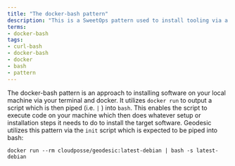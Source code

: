 ```yaml
---
title: "The docker-bash pattern"
description: "This is a SweetOps pattern used to install tooling via a terminal prompt. The primary usage is in Geodesic, which looks like: `docker run --rm cloudposse/geodesic:latest-debian | bash -s latest-debian`"
terms:
- docker-bash
tags:
- curl-bash
- docker-bash
- docker
- bash
- pattern
---
```

The docker-bash pattern is an approach to installing software on your local machine via your terminal and docker. It utilizes `docker run` to output a script which is then piped (i.e. `|` ) into `bash`. This enables the script to execute code on your machine which then does whatever setup or installation steps it needs to do to install the target software. Geodesic utilizes this pattern via the `init` script which is expected to be piped into bash:

```
docker run --rm cloudposse/geodesic:latest-debian | bash -s latest-debian
```